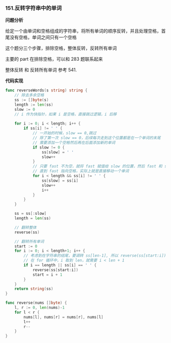 ### 151.反转字符串中的单词

**问题分析**

给定一个由单词和空格组成的字符串，将所有单词的顺序反转，并且处理空格，首尾没有空格，单词之间只有一个空格

这个题分三个步骤，排除空格，整体反转，反转所有单词

主要的 part 在排除空格，可以和 283 题联系起来

整体反转 和 反转所有单词 参考 541. 

**代码实现**

```go
func reverseWords(s string) string {
	// 除去多余空格
	ss := []byte(s)
	length := len(ss)
	slow := 0
    // i 作为快指针，如果 i 是空格，直接跳过逻辑，i 后移
   
	for i := 0; i < length; i++ {
		if ss[i] != ' ' {
            // 一开始的时候，slow == 0,跳过
            // 除了第一次 slow == 0，后续每次走到这个位置都是在一个单词的末尾
            // 需要添加一个空格然后再在后面添加新的单词
			if slow != 0 {
				ss[slow] = ' '
				slow++
			}
            // 只要 fast 不为空，就将 fast 赋值给 slow 的位置，然后 fast 和 slow 都向后移动
            // 直到 fast 指向空格，实际上就是直接移动一个单词
			for i < length && ss[i] != ' ' {
				ss[slow] = ss[i]
				slow++
				i++
			}
		}
	}

	ss = ss[:slow]
	length = len(ss)

	// 翻转整体
	reverse(ss)

	// 翻转所有单词
	start := 0
	for i := 0; i < length+1; i++ {
        // 考虑到在字符串的结尾，要调转 ss[len-1], 所以 reverse(ss[start:i]) 的 i 就要取 len
        // 在 for 循环中，i 取到 len，就需要 i < len + 1
		if i == length || ss[i] == ' ' {
			reverse(ss[start:i])
			start = i + 1
		}
	}
	return string(ss)
}

func reverse(nums []byte) {
	l, r := 0, len(nums)-1
	for l < r {
		nums[l], nums[r] = nums[r], nums[l]
		l++
		r--
	}
}
```

